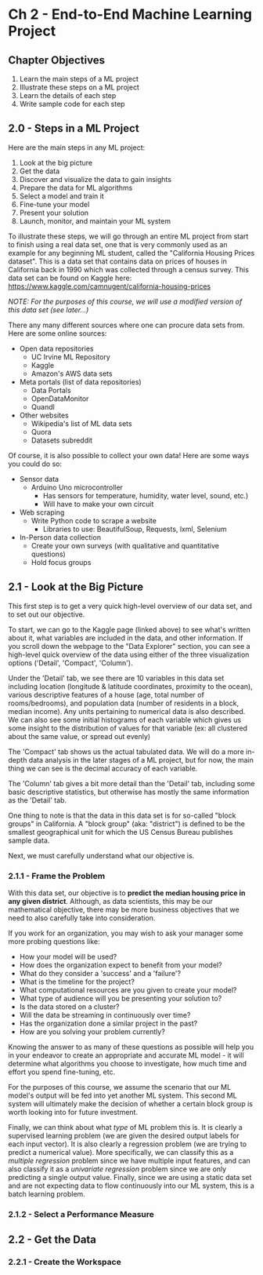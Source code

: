 # Ch 2 - End-to-End Machine Learning Project

## Chapter Objectives

1. Learn the main steps of a ML project
2. Illustrate these steps on a ML project
3. Learn the details of each step
4. Write sample code for each step


## 2.0 - Steps in a ML Project

Here are the main steps in any ML project:

1. Look at the big picture
2. Get the data
3. Discover and visualize the data to gain insights
4. Prepare the data for ML algorithms
5. Select a model and train it
6. Fine-tune your model
7. Present your solution
8. Launch, monitor, and maintain your ML system

To illustrate these steps, we will go through an entire ML project from start to finish using a real data set, one that is very commonly used as an example for any beginning ML student, called the "California Housing Prices dataset". This is a data set that contains data on prices of houses in California back in 1990 which was collected through a census survey. This data set can be found on Kaggle here: https://www.kaggle.com/camnugent/california-housing-prices

_NOTE: For the purposes of this course, we will use a modified version of this data set (see later...)_

There any many different sources where one can procure data sets from. Here are some online sources:

* Open data repositories
  * UC Irvine ML Repository
  * Kaggle
  * Amazon's AWS data sets
* Meta portals (list of data repositories)
  * Data Portals
  * OpenDataMonitor
  * Quandl
* Other websites
  * Wikipedia's list of ML data sets
  * Quora
  * Datasets subreddit
  
Of course, it is also possible to collect your own data! Here are some ways you could do so:

* Sensor data
  * Arduino Uno microcontroller
    * Has sensors for temperature, humidity, water level, sound, etc.)
    * Will have to make your own circuit
* Web scraping
  * Write Python code to scrape a website
    * Libraries to use: BeautifulSoup, Requests, lxml, Selenium
* In-Person data collection
  * Create your own surveys (with qualitative and quantitative questions)
  * Hold focus groups
  

## 2.1 - Look at the Big Picture

This first step is to get a very quick high-level overview of our data set, and to set out our objective. 

To start, we can go to the Kaggle page (linked above) to see what's written about it, what variables are included in the data, and other information. If you scroll down the webpage to the "Data Explorer" section, you can see a high-level quick overview of the data using either of the three visualization options ('Detail', 'Compact', 'Column'). 

Under the 'Detail' tab, we see there are 10 variables in this data set including location (longitude & latitude coordinates, proximity to the ocean), various descriptive features of a house (age, total number of rooms/bedrooms), and population data (number of residents in a block, median income). Any units pertaining to numerical data is also described. We can also see some initial histograms of each variable which gives us some insight to the distribution of values for that variable (ex: all clustered about the same value, or spread out evenly)

The 'Compact' tab shows us the actual tabulated data. We will do a more in-depth data analysis in the later stages of a ML project, but for now, the main thing we can see is the decimal accuracy of each variable.

The 'Column' tab gives a bit more detail than the 'Detail' tab, including some basic descriptive statistics, but otherwise has mostly the same information as the 'Detail' tab.

One thing to note is that the data in this data set is for so-called "block groups" in California. A "block group" (aka: "district") is defined to be the smallest geographical unit for which the US Census Bureau publishes sample data.

Next, we must carefully understand what our objective is.


### 2.1.1 - Frame the Problem


With this data set, our objective is to **predict the median housing price in any given district**. Although, as data scientists, this may be our mathematical objective, there may be more business objectives that we need to also carefully take into consideration.

If you work for an organization, you may wish to ask your manager some more probing questions like:
* How your model will be used?
* How does the organization expect to benefit from your model?
* What do they consider a 'success' and a 'failure'?
* What is the timeline for the project?
* What computational resources are you given to create your model?
* What type of audience will you be presenting your solution to?
* Is the data stored on a cluster?
* Will the data be streaming in continuously over time?
* Has the organization done a similar project in the past?
* How are you solving your problem currently?


Knowing the answer to as many of these questions as possible will help you in your endeavor to create an appropriate and accurate ML model - it will determine what algorithms you choose to investigate, how much time and effort you spend fine-tuning, etc.

For the purposes of this course, we assume the scenario that our ML model's output will be fed into yet another ML system. This second ML system will ultimately make the decision of whether a certain block group is worth looking into for future investment.

Finally, we can think about what _type_ of ML problem this is. It is clearly a supervised learning problem (we are given the desired output labels for each input vector). It is also clearly a regression problem (we are trying to predict a numerical value). More specifically, we can classify this as a _multiple regression_ problem since we have multiple input features, and can also classify it as a _univariate regression_ problem since we are only predicting a single output value. Finally, since we are using a static data set and are not expecting data to flow continuously into our ML system, this is a batch learning problem.


### 2.1.2 - Select a Performance Measure




## 2.2 - Get the Data


### 2.2.1 - Create the Workspace


[anomaly_detection]: https://github.com/aj112358/ML_Notes/blob/main/01_The_Machine_Learning_Landscape/01_images/anomaly_detection.png "illustration of anomaly detection"
